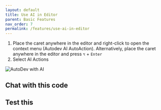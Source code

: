 ```yaml
---
layout: default
title: Use AI in Editor
parent: Basic Features
nav_order: 7
permalink: /features/use-ai-in-editor
---
```


1. Place the caret anywhere in the editor and right-click to open the context menu (Autodev AI AutoAction).
   Alternatively, place the caret anywhere in the editor and press `⌥` + `Enter`
2. Select AI Actions

![AutoDev with AI](https://unitmesh.cc/auto-dev/autodev-autotest.png)

## Chat with this code

## Test this

